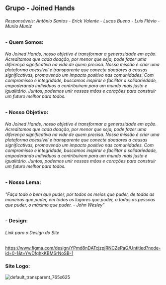 ## Grupo - Joined Hands

###### Responsáveis: Antônio Santos - Erick Valente - Lucas Bueno - Luis Flávio - Murilo Muniz

### - **Quem Somos:**

###### Na Joined Hands, nosso objetivo é transformar a generosidade em ação. Acreditamos que cada doação, por menor que seja, pode fazer uma diferença significativa na vida de quem precisa. Nossa missão é criar uma plataforma acessível e transparente que conecte doadores a causas significativas, promovendo um impacto positivo nas comunidades. Com compromisso e integridade, buscamos inspirar e facilitar a solidariedade, empoderando indivíduos a contribuírem para um mundo mais justo e igualitário. Juntos, podemos unir nossas mãos e corações para construir um futuro melhor para todos.

### - **Nosso Objetivo:**

 ###### Na Joined Hands, nosso objetivo é transformar a generosidade em ação. Acreditamos que cada doação, por menor que seja, pode fazer uma diferença significativa na vida de quem precisa. Nossa missão é criar uma plataforma acessível e transparente que conecte doadores a causas significativas, promovendo um impacto positivo nas comunidades. Com compromisso e integridade, buscamos inspirar e facilitar a solidariedade, empoderando indivíduos a contribuírem para um mundo mais justo e igualitário. Juntos, podemos unir nossas mãos e corações para construir um futuro melhor para todos.

 ### - **Nosso Lema:**

###### *"Faça todo o bem que puder, por todos os meios que puder, de todas as maneiras que puder, em todos os lugares que puder, a todas as pessoas que puder, o máximo que puder. - John Wesley"*

### - **Design:**

###### Link para o Design do Site

https://www.figma.com/design/YPmd8nDATcjzpjRNCZePaG/Untitled?node-id=0-1&t=YwDfqhkKBMSrNoSB-1

### Site Logo:

![default_transparent_765x625](https://github.com/user-attachments/assets/0e601991-0f95-4d9e-bb44-e0d23b3a4a4c)
